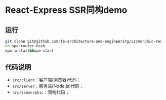# React-Express SSR同构demo

## 运行
```bash
git clone git@github.com:fe-architecture-and-engineering/isomorphic-react.git
cd spa-router-hash
npm install&&npm start
```

## 代码说明
- `src/client`：客户端(浏览器)代码；
- `src/server`：服务端(Node.js)代码；
- `src/isomorphic`：同构代码；